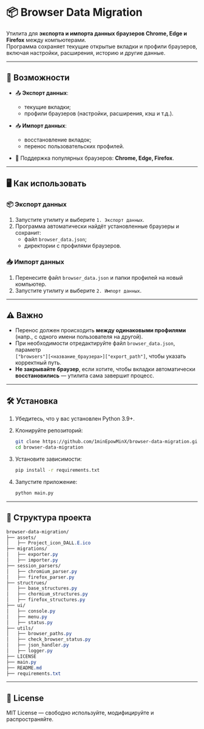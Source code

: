 # 📦 Browser Data Migration

Утилита для **экспорта и импорта данных браузеров Chrome, Edge и Firefox** между компьютерами.  
Программа сохраняет текущие открытые вкладки и профили браузеров, включая настройки, расширения, историю и другие данные.

---

## 🚀 Возможности

- 📤 **Экспорт данных**:
  - текущие вкладки;
  - профили браузеров (настройки, расширения, кэш и т.д.).

- 📥 **Импорт данных**:
  - восстановление вкладок;
  - перенос пользовательских профилей.

- 📁 Поддержка популярных браузеров: **Chrome, Edge, Firefox**.

---

## 🖥️ Как использовать

### 📦 Экспорт данных
1. Запустите утилиту и выберите `1. Экспорт данных`.
2. Программа автоматически найдёт установленные браузеры и сохранит:
   - файл `browser_data.json`;
   - директории с профилями браузеров.

### 📥 Импорт данных
1. Перенесите файл `browser_data.json` и папки профилей на новый компьютер.
2. Запустите утилиту и выберите `2. Импорт данных`.

---

## ⚠️ Важно

- Перенос должен происходить **между одинаковыми профилями** (напр., с одного имени пользователя на другой).
- При необходимости отредактируйте файл `browser_data.json`, параметр  
  `["browsers"][<название_браузера>]["export_path"]`, чтобы указать корректный путь.
- **Не закрывайте браузер**, если хотите, чтобы вкладки автоматически **восстановились** — утилита сама завершит процесс.

---

## 🛠️ Установка

1. Убедитесь, что у вас установлен Python 3.9+.
2. Клонируйте репозиторий:

   ```bash
   git clone https://github.com/1minEpowMinX/browser-data-migration.git
   cd browser-data-migration
   ```
   
3. Установите зависимости:

   ```bash
   pip install -r requirements.txt
   ```

4. Запустите приложение:

   ```bash
   python main.py
   ```

---

## 📁 Структура проекта

```css
browser-data-migration/
├── assets/
│   ├── Project_icon_DALL.E.ico
├── migrations/
│   ├── exporter.py
│   ├── importer.py
├── session_parsers/
│   ├── chromium_parser.py
│   ├── firefox_parser.py
├── structrues/
│   ├── base_structures.py
│   ├── chormium_structures.py
│   ├── firefox_structures.py
├── ui/
│   ├── console.py
│   ├── menu.py
│   ├── status.py
├── utils/
│   ├── browser_paths.py
│   ├── check_browser_status.py
│   ├── json_handler.py
│   ├── logger.py
├── LICENSE
├── main.py
├── README.md
├── requirements.txt
```

---

## 📄 License
MIT License — свободно используйте, модифицируйте и распространяйте.

